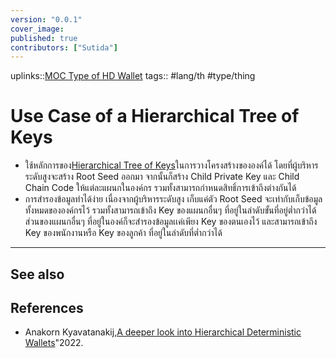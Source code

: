 ```yaml
---
version: "0.0.1"
cover_image:
published: true
contributors: ["Sutida"]
---
```

uplinks::[MOC Type of HD Wallet](./MOC%20Type%20of%20HD%20Wallet.md)
tags:: #lang/th #type/thing

# Use Case of a Hierarchical Tree of Keys
- ใช้หลักการของ[Hierarchical Tree of Keys](./Hierarchical%20Tree%20of%20Keys.md)ในการวางโครงสร้างขององค์ได้ โดยที่ผู้บริหารระดับสูงจะสร้าง Root Seed ออกมา จากนั้นก็สร้าง Child Private Key และ Child Chain Code ให้แต่ละแผนกในองค์กร รวมทั้งสามารถกำหนดสิทธิ์การเข้าถึงต่างกันได้
- การสำรองข้อมูลทำได้ง่าย เนื่องจากผู้บริหารระดับสูง เก็บแค่ตัว Root Seed จะเท่ากับเก็บข้อมูลทั้งหมดขององค์กรไว้ รวมทั้งสามารถเข้าถึง Key ของแผนกอื่นๆ ที่อยู่ในลำดับขั้นที่อยู่ต่ำกว่าได้  ส่วนของแผนกอื่นๆ ที่อยู่ในองค์ก็จะสำรองข้อมูลเเค่เพียง Key ของตนเองไว้ และสามารถเข้าถึง Key ของพนักงานหรือ Key ของลูกค้า ที่อยู่ในลำดับที่ต่ำกว่าได้ 

---
## See also

## References
- Anakorn Kyavatanakij,[A deeper look into Hierarchical Deterministic Wallets](./A%20deeper%20look%20into%20Hierarchical%20Deterministic%20Wallets.md)"2022.